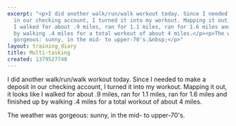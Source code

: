 ```yaml
---
excerpt: "<p>I did another walk/run/walk workout today. Since I needed to make a deposit
  in our checking account, I turned it into my workout. Mapping it out, it looks like
  I walked for about .9 miles, ran for 1.1 miles, ran for 1.6 miles and finished up
  by walking .4 miles for a total workout of about 4 miles.</p><p>The weather was
  gorgeous: sunny, in the mid- to upper-70's.&nbsp;</p>"
layout: training_diary
title: Multi-tasking
created: 1379527740
---
```

<p>I did another walk/run/walk workout today. Since I needed to make a deposit in our checking account, I turned it into my workout. Mapping it out, it looks like I walked for about .9 miles, ran for 1.1 miles, ran for 1.6 miles and finished up by walking .4 miles for a total workout of about 4 miles.</p><p>The weather was gorgeous: sunny, in the mid- to upper-70's.&nbsp;</p>
